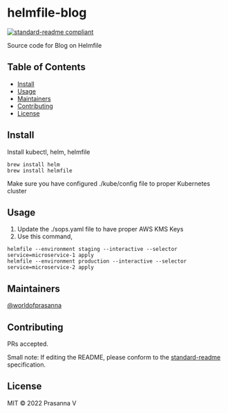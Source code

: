 # helmfile-blog

[![standard-readme compliant](https://img.shields.io/badge/standard--readme-OK-green.svg?style=flat-square)](https://github.com/RichardLitt/standard-readme)

Source code for Blog on Helmfile

## Table of Contents

- [Install](#install)
- [Usage](#usage)
- [Maintainers](#maintainers)
- [Contributing](#contributing)
- [License](#license)

## Install

Install kubectl, helm, helmfile
```
brew install helm
brew install helmfile
```
Make sure you have configured ./kube/config file to proper Kubernetes cluster

## Usage

1. Update the ./sops.yaml file to have proper AWS KMS Keys
2. Use this command,
```
helmfile --environment staging --interactive --selector service=microservice-1 apply
helmfile --environment production --interactive --selector service=microservice-2 apply
```

## Maintainers

[@worldofprasanna](https://github.com/worldofprasanna)

## Contributing

PRs accepted.

Small note: If editing the README, please conform to the [standard-readme](https://github.com/RichardLitt/standard-readme) specification.

## License

MIT © 2022 Prasanna V
